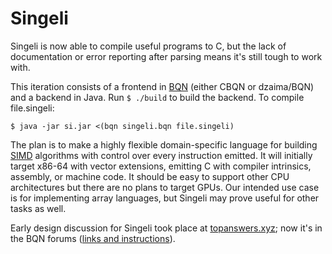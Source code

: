 # Singeli

Singeli is now able to compile useful programs to C, but the lack of documentation or error reporting after parsing means it's still tough to work with.

This iteration consists of a frontend in [BQN](https://mlochbaum.github.io/BQN) (either CBQN or dzaima/BQN) and a backend in Java. Run `$ ./build` to build the backend. To compile file.singeli:

```
$ java -jar si.jar <(bqn singeli.bqn file.singeli)
```

The plan is to make a highly flexible domain-specific language for building [SIMD](https://en.wikipedia.org/wiki/SIMD) algorithms with control over every instruction emitted. It will initially target x86-64 with vector extensions, emitting C with compiler intrinsics, assembly, or machine code. It should be easy to support other CPU architectures but there are no plans to target GPUs. Our intended use case is for implementing array languages, but Singeli may prove useful for other tasks as well.

Early design discussion for Singeli took place at [topanswers.xyz](https://topanswers.xyz/apl?q=1623); now it's in the BQN forums ([links and instructions](https://mlochbaum.github.io/BQN/index.html#where-can-i-find-bqn-users)).
